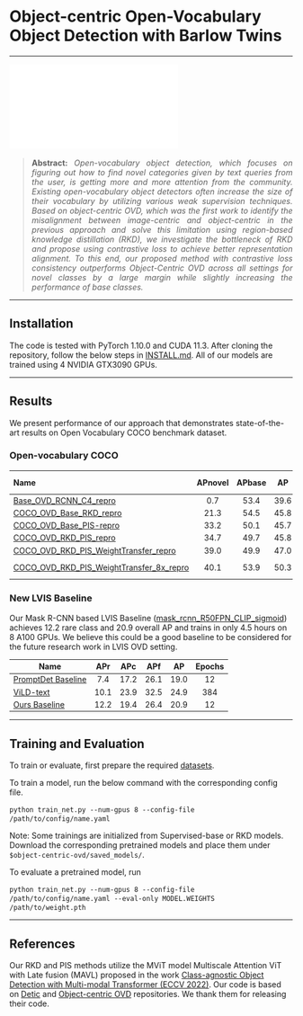 # Object-centric Open-Vocabulary Object Detection with Barlow Twins
<!-- Official repository of project "[Open-Vocabulary Object Detection with Barlow Twins]". -->

<hr />

![main figure](docs/overall_architecture.pdf)
> **<p align="justify"> Abstract:** *Open-vocabulary object detection, which focuses on figuring out how to find novel categories given by text queries from the user, is getting more and more attention from the community. Existing open-vocabulary object detectors often increase the size of their vocabulary by utilizing various weak supervision techniques. Based on object-centric OVD, which was the first work to identify the misalignment between image-centric and object-centric in the previous approach and solve this limitation using region-based knowledge distillation (RKD), we investigate the bottleneck of RKD and propose using contrastive loss to achieve better representation alignment. To this end, our proposed method with contrastive loss consistency outperforms Object-Centric OVD across all settings for novel classes by a large margin while slightly increasing the performance of base classes.* </p>

<hr />

## Installation
The code is tested with PyTorch 1.10.0 and CUDA 11.3. After cloning the repository, follow the below steps in [INSTALL.md](docs/INSTALL.md).
All of our models are trained using 4 NVIDIA GTX3090 GPUs. 
<hr />

## Results
We present performance of our approach that demonstrates state-of-the-art results on Open Vocabulary COCO benchmark dataset.


### Open-vocabulary COCO 

| Name                                                                                        | APnovel | APbase |  AP  | Train-time | Download                                                                                                                            |
|:--------------------------------------------------------------------------------------------|:-------:|:------:|:----:|:----------:|---------------------------------------------------------------------------------------------------------------------------------------------------|
| [Base_OVD_RCNN_C4_repro](configs/coco/Base-OVD-RCNN-C4.yaml)                                      |   0.7 | 53.4 | 39.6 |     8h     |[model](https://drive.google.com/file/d/1yol1rZRCCCDGlRbX5ydDWtiqTKsIY4uR/view?usp=share_link) |
| [COCO_OVD_Base_RKD_repro](configs/coco/COCO_OVD_Base_RKD.yaml)                                    |  21.3 | 54.5 | 45.8 |     8h     |[model](https://drive.google.com/file/d/1VQpI4BAfjb9vGZO2K9XuvCcXFyxRZ8Mf/view?usp=share_link) |
| [COCO_OVD_Base_PIS-repro](configs/coco/COCO_OVD_Base_PIS.yaml)                                    |  33.2 | 50.1 | 45.7 |    8.5h    |[model](https://drive.google.com/file/d/1AkW0Y14VWiJY_JxANIiG2Av1SAOCjVwp/view?usp=share_link) |
| [COCO_OVD_RKD_PIS_repro](configs/coco/COCO_OVD_RKD_PIS.yaml)                                      |  34.7 | 49.7 | 45.8 |    8.5h    |[model](https://drive.google.com/file/d/18bRrmqVs1c5-s5yk1NxYTIL0naNDJWHT/view?usp=share_link) |
| [COCO_OVD_RKD_PIS_WeightTransfer_repro](configs/coco/COCO_OVD_RKD_PIS_WeightTransfer.yaml)        |  39.0 | 49.9 | 47.0 |    8.5h    |[model](https://drive.google.com/file/d/11dy8F8JujIZyk80IIf3qpR5iUT4dlqLP/view?usp=share_link) |
| [COCO_OVD_RKD_PIS_WeightTransfer_8x_repro](configs/coco/COCO_OVD_RKD_PIS_WeightTransfer_8x.yaml)  |  40.1 | 53.9 | 50.3 |  2.5 days  |[model](https://drive.google.com/file/d/19USlM-w5u956W7jVtGIqWa_OXA1CE8Ko/view?usp=share_link) |

### New LVIS Baseline
Our Mask R-CNN based LVIS Baseline ([mask_rcnn_R50FPN_CLIP_sigmoid](configs/lvis/mask_rcnn_R50FPN_CLIP_sigmoid.yaml)) 
achieves 12.2 rare class and 20.9 overall AP and trains in only 4.5 hours on 8 A100 GPUs. 
We believe this could be a good baseline to be considered for the future research work in LVIS OVD setting.

| Name                                                                 | APr  | APc  | APf  |  AP  | Epochs |
|----------------------------------------------------------------------|:----:|:----:|:----:|:----:|:------:|
| [PromptDet Baseline](https://arxiv.org/abs/2203.16513)               | 7.4  | 17.2 | 26.1 | 19.0 |   12   |
| [ViLD-text](https://arxiv.org/abs/2104.13921)                        | 10.1 | 23.9 | 32.5 | 24.9 |  384   |
| [Ours Baseline](configs/lvis/mask_rcnn_R50FPN_CLIP_sigmoid.yaml)     | 12.2 | 19.4 | 26.4 | 20.9 |   12   |
<hr />

## Training and Evaluation

To train or evaluate, first prepare the required [datasets](docs/DATASETS.md).

To train a model, run the below command with the corresponding config file.

```
python train_net.py --num-gpus 8 --config-file /path/to/config/name.yaml
```

Note: Some trainings are initialized from Supervised-base or RKD models. Download the corresponding pretrained models
and place them under `$object-centric-ovd/saved_models/`.

To evaluate a pretrained model, run 

```
python train_net.py --num-gpus 8 --config-file /path/to/config/name.yaml --eval-only MODEL.WEIGHTS /path/to/weight.pth
```
<hr />

## References
Our RKD and PIS methods utilize the MViT model Multiscale Attention ViT with Late fusion (MAVL) proposed in the work [Class-agnostic Object Detection with Multi-modal Transformer (ECCV 2022)](https://github.com/mmaaz60/mvits_for_class_agnostic_od).
Our code is based on [Detic](https://github.com/facebookresearch/Detic) and [Object-centric OVD](https://github.com/hanoonaR/object-centric-ovd) repositories. We thank them for releasing their code.
